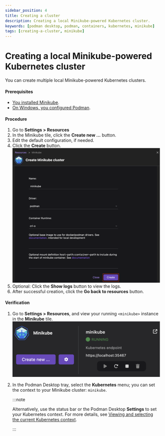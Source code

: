 ```yaml
---
sidebar_position: 4
title: Creating a cluster
description: Creating a local Minikube-powered Kubernetes cluster.
keywords: [podman desktop, podman, containers, kubernetes, minikube]
tags: [creating-a-cluster, minikube]
---
```


# Creating a local Minikube-powered Kubernetes cluster

You can create multiple local Minikube-powered Kubernetes clusters.

#### Prerequisites

- [You installed Minikube](/docs/minikube/installing).
- [On Windows, you configured Podman](/docs/minikube/configuring-podman-for-minikube-on-windows).

#### Procedure

1. Go to **<Icon icon="fa-solid fa-cog" size="lg" /> Settings > Resources**
1. In the Minikube tile, click the **Create new ...** button.
1. Edit the default configuration, if needed.
1. Click the **Create** button.
   ![creating a Minikiube cluster](img/creating-a-minikube-cluster.png)
1. Optional: Click the **Show logs** button to view the logs.
1. After successful creation, click the **Go back to resources** button.

#### Verification

1. Go to **<Icon icon="fa-solid fa-cog" size="lg" /> Settings > Resources**, and view your running `<minikube>` instance in the **Minikube** tile.
   ![running a Minikube cluster instance](img/minikube-cluster-running.png)
1. In the Podman Desktop tray, select the **Kubernetes** menu; you can set the context to your Minikube cluster: `minikube`.

   :::note

   Alternatively, use the status bar or the Podman Desktop **Settings** to set your Kubernetes context. For more details, see [Viewing and selecting the current Kubernetes context](/docs/kubernetes/viewing-and-selecting-current-kubernetes-context).

   :::
